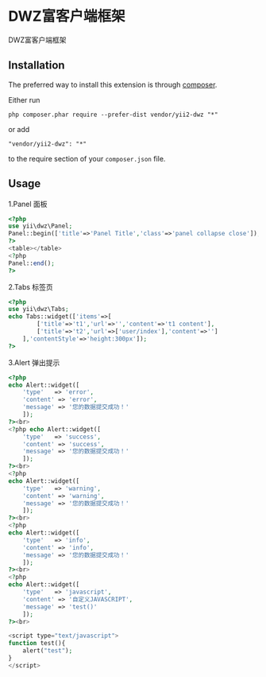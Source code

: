 DWZ富客户端框架
=========
DWZ富客户端框架

Installation
------------

The preferred way to install this extension is through [composer](http://getcomposer.org/download/).

Either run

```
php composer.phar require --prefer-dist vendor/yii2-dwz "*"
```

or add

```
"vendor/yii2-dwz": "*"
```

to the require section of your `composer.json` file.

Usage
-----
1.Panel 面板
```php
<?php
use yii\dwz\Panel;
Panel::begin(['title'=>'Panel Title','class'=>'panel collapse close']);
?>
<table></table>
<?php
Panel::end();
?>
```
2.Tabs 标签页
```php
<?php
use yii\dwz\Tabs;
echo Tabs::widget(['items'=>[
		['title'=>'t1','url'=>'','content'=>'t1 content'],
		['title'=>'t2','url'=>['user/index'],'content'=>'']
	],'contentStyle'=>'height:300px']);
?>
```
3.Alert 弹出提示
```php
<?php
echo Alert::widget([
	'type'   => 'error',
	'content' => 'error',
	'message' => '您的数据提交成功！'
	]);
?><br>
<?php echo Alert::widget([
	'type'   => 'success',
	'content' => 'success',
	'message' => '您的数据提交成功！'
	]);
?><br>
<?php
echo Alert::widget([
	'type'   => 'warning',
	'content' => 'warning',
	'message' => '您的数据提交成功！'
	]);
?><br>
<?php
echo Alert::widget([
	'type'   => 'info',
	'content' => 'info',
	'message' => '您的数据提交成功！'
	]);
?><br>
<?php
echo Alert::widget([
	'type'   => 'javascript',
	'content' => '自定义JAVASCRIPT',
	'message' => 'test()'
	]);
?><br>

<script type="text/javascript">
function test(){
	alert("test");
}
</script>
```

